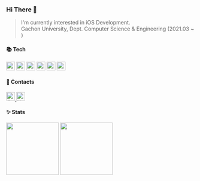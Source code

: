 ### Hi There 👋 
> I'm currently interested in iOS Development.  
> Gachon University, Dept. Computer Science & Engineering (2021.03 ~ )  
 
#### 📚 Tech
<img src="https://img.shields.io/badge/Swift-F05138?style=for-the-badge&logo=swift&logoColor=white" height="23"/> <img src="https://img.shields.io/badge/UIKit-2396F3?style=for-the-badge&logo=UIkit&logoColor=white" height="23"/> <img src="https://img.shields.io/badge/ReactiveX-B7178C?style=for-the-badge&logo=ReactiveX&logoColor=white" height="23"/> <img src="https://img.shields.io/badge/Xcode-147EFB?style=for-the-badge&logo=Xcode&logoColor=white" height="23"/> <img src="https://img.shields.io/badge/C++-00599C?style=for-the-badge&logo=cplusplus&logoColor=white" height="23"/> <img src="https://img.shields.io/badge/MySql-4479A1?style=for-the-badge&logo=mysql&logoColor=white" height="23"/> 


#### 💌 Contacts
<a href="mailto:stitch8971@gachon.ac.kr">
  <img src="https://img.shields.io/badge/Gmail-EA4335?style=for-the-badge&logo=gmail&logoColor=white" alt="Gmail Badge" height="23">
</a> <a href="mailto:kttyj000@naver.com">
  <img src="https://img.shields.io/badge/Naver-03C75A?style=for-the-badge&logo=naver&logoColor=white" alt="Naver Badge" height="23">
</a>

#### ✨ Stats
<img src="https://github-readme-stats.vercel.app/api?username=JaeHoon97&show_icons=true&theme=solarized-light" height="140" /> <img src="http://mazassumnida.wtf/api/v2/generate_badge?boj=stitch8971" height="140"/>
